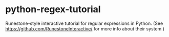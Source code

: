 # python-regex-tutorial
Runestone-style interactive tutorial for regular expressions in Python.
(See https://github.com/RunestoneInteractive/ for more info about their system.)
